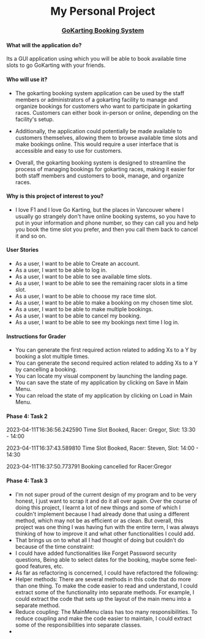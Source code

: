 # <center>My Personal Project</center>

<u><h3><center>GoKarting Booking System</center></h3></u>

<h4>What will the application do?</h4>
<p>Its a GUI application using which you will be able to book available time slots to go GoKarting with your friends.
</p>

<h4>Who will use it?</h4>

* The gokarting booking system application can be used by the staff members or administrators of a gokarting facility to
manage and organize bookings for customers who want to participate in gokarting races. Customers can either book
in-person or online, depending on the facility's setup.

* Additionally, the application could potentially be made available to customers themselves, allowing them to browse
available time slots and make bookings online. This would require a user interface that is accessible and easy to use
for customers.

* Overall, the gokarting booking system is designed to streamline the process of managing bookings for gokarting races,
making it easier for both staff members and customers to book, manage, and organize races.

<h4>Why is this project of interest to you?</h4>

* I love F1 and I love Go Karting, but the places in Vancouver where I usually go strangely don't have online booking
systems, so you have to put in your information and phone number, so they can call you and help you
book the time slot you prefer, and then you call them back to cancel it and so on.

<h4>User Stories</h4>

* As a user, I want to be able to Create an account.
* As a user, I want to be able to log in.
* As a user, I want to be able to see available time slots.
* As a user, I want to be able to see the remaining racer slots in a time slot.
* As a user, I want to be able to choose my race time slot.
* As a user, I want to be able to make a booking on my chosen time slot.
* As a user, I want to be able to make multiple bookings.
* As a user, I want to be able to cancel my booking.
* As a user, I want to be able to see my bookings next time I log in.

<h4>Instructions for Grader</h4>

* You can generate the first required action related to adding Xs to a Y by booking a slot multiple times.
* You can generate the second required action related to adding Xs to a Y by cancelling a booking.
* You can locate my visual component by launching the landing page.
* You can save the state of my application by clicking on Save in Main Menu.
* You can reload the state of my application by clicking on Load in Main Menu.

<h4>Phase 4: Task 2</h4>

2023-04-11T16:36:56.242590
Time Slot Booked, Racer: Gregor, Slot: 13:30 - 14:00

2023-04-11T16:37:43.589810
Time Slot Booked, Racer: Steven, Slot: 14:00 - 14:30

2023-04-11T16:37:50.773791
 Booking cancelled for Racer:Gregor

<h4>Phase 4: Task 3</h4>

* I'm not super proud of the current design of my program and to be very honest, I just want to scrap it and do it all over again.
Over the course of doing this project, I learnt a lot of new things and some of which I couldn't implement because I had already
done that using a different method, which may not be as efficient or as clean. But overall, this project was one thing I was having
fun with the entire term, I was always thinking of how to improve it and what other functionalities I could add.
* That brings us on to what all I had thought of doing but couldn't do because of the time constraint:
* I could have added functionalities like Forget Password security questions, Being able to select dates for the booking, maybe some feel-good features, etc.
* As far as refactoring is concerned, I could have refactored the following:
* Helper methods: There are several methods in this code that do more than one thing. To make the code easier to read and understand, 
I could extract some of the functionality into separate methods. For example, I could extract the code that sets up the layout of the main menu into a separate method.
* Reduce coupling: The MainMenu class has too many responsibilities. To reduce coupling and make the code easier to maintain, 
I could extract some of the responsibilities into separate classes.
* 